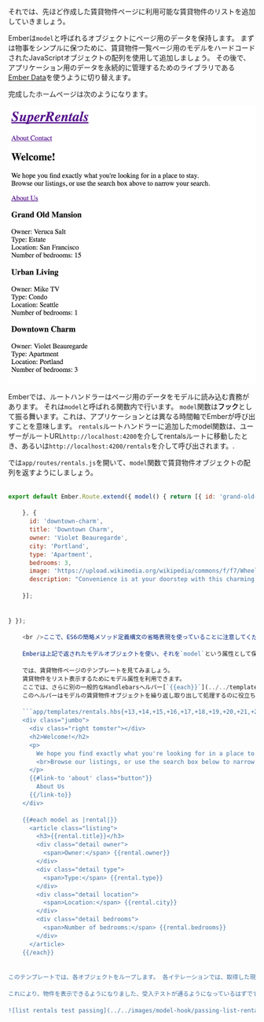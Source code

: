 それでは、先ほど作成した賃貸物件ページに利用可能な賃貸物件のリストを追加していきましょう。

Emberは`model`と呼ばれるオブジェクトにページ用のデータを保持します。 まずは物事をシンプルに保つために、賃貸物件一覧ページ用のモデルをハードコードされたJavaScriptオブジェクトの配列を使用して追加しましょう。 その後で、アプリケーション用のデータを永続的に管理するためのライブラリである[Ember Data](https://github.com/emberjs/data)を使うように切り替えます。

完成したホームページは次のようになります。

![super rentals homepage with rentals list](../../images/models/super-rentals-index-with-list.png)

Emberでは、ルートハンドラーはページ用のデータをモデルに読み込む責務があります。 それは`model`と呼ばれる関数内で行います。 `model`関数は**フック**として振る舞います。これは、アプリケーションとは異なる時間軸でEmberが呼び出すことを意味します。 `rentals`ルートハンドラーに追加したmodel関数は、ユーザーがルートURL`http://localhost:4200`を介してrentalsルートに移動したとき、あるいは`http://localhost:4200/rentals`を介して呼び出されます。.

では`app/routes/rentals.js`を開いて、`model`関数で賃貸物件オブジェクトの配列を返すようにしましょう。

```app/routes/rentals.js import Ember from 'ember';

export default Ember.Route.extend({ model() { return [{ id: 'grand-old-mansion', title: 'Grand Old Mansion', owner: 'Veruca Salt', city: 'San Francisco', type: 'Estate', bedrooms: 15, image: 'https://upload.wikimedia.org/wikipedia/commons/c/cb/Crane_estate_(5).jpg', description: "This grand old mansion sits on over 100 acres of rolling hills and dense redwood forests." }, { id: 'urban-living', title: 'Urban Living', owner: 'Mike TV', city: 'Seattle', type: 'Condo', bedrooms: 1, image: 'https://upload.wikimedia.org/wikipedia/commons/0/0e/Alfonso_13_Highrise_Tegucigalpa.jpg', description: "A commuters dream. This rental is within walking distance of 2 bus stops and the Metro."

    }, {
      id: 'downtown-charm',
      title: 'Downtown Charm',
      owner: 'Violet Beauregarde',
      city: 'Portland',
      type: 'Apartment',
      bedrooms: 3,
      image: 'https://upload.wikimedia.org/wikipedia/commons/f/f7/Wheeldon_Apartment_Building_-_Portland_Oregon.jpg',
      description: "Convenience is at your doorstep with this charming downtown rental. Great restaurants and active night life are within a few feet."
    
    }];
    

} });

    <br />ここで、ES6の簡略メソッド定義構文の省略表現を使っていることに注意してください。`model()`は`model: function()`と書くのと同じ意味になります。
    
    Emberは上記で返されたモデルオブジェクトを使い、それを`model`という属性として保存します。それは[ルートとテンプレート](../routes-and-templates/#toc_a-rentals-route) でルートと共に作成した賃貸物件テンプレートで使用できます。
    
    では、賃貸物件ページのテンプレートを見てみましょう。　　
    賃貸物件をリスト表示するためにモデル属性を利用できます。
    ここでは、さらに別の一般的なHandlebarsヘルパー[`{{each}}`](../../templates/displaying-a-list-of-items/) を使います。
    このヘルパーはモデルの賃貸物件オブジェクトを繰り返し取り出して処理するのに役立ちます。
    
    ```app/templates/rentals.hbs{+13,+14,+15,+16,+17,+18,+19,+20,+21,+22,+23,+24,+25,+26,+27,+28,+29}
    <div class="jumbo">
      <div class="right tomster"></div>
      <h2>Welcome!</h2>
      <p>
        We hope you find exactly what you're looking for in a place to stay.
        <br>Browse our listings, or use the search box below to narrow your search.
      </p>
      {{#link-to 'about' class="button"}}
        About Us
      {{/link-to}}
    </div>
    
    {{#each model as |rental|}}
      <article class="listing">
        <h3>{{rental.title}}</h3>
        <div class="detail owner">
          <span>Owner:</span> {{rental.owner}}
        </div>
        <div class="detail type">
          <span>Type:</span> {{rental.type}}
        </div>
        <div class="detail location">
          <span>Location:</span> {{rental.city}}
        </div>
        <div class="detail bedrooms">
          <span>Number of bedrooms:</span> {{rental.bedrooms}}
        </div>
      </article>
    {{/each}}
    

このテンプレートでは、各オブジェクトをループします。 各イテレーションでは、取得した現在のオブジェクトを`rental`という変数に格納しています。 変数rentalを参照している各ステップで、その賃貸物件についての情報の一覧を作成します。

これにより、物件を表示できるようになりました、受入テストが通るようになっているはずです。

![list rentals test passing](../../images/model-hook/passing-list-rentals-tests.png)